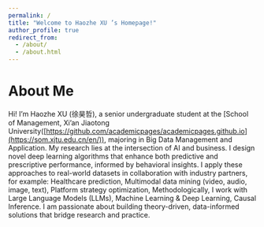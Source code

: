 ```yaml
---
permalink: /
title: "Welcome to Haozhe XU ’s Homepage!"
author_profile: true
redirect_from: 
  - /about/
  - /about.html
---
```


# About Me

Hi! I’m Haozhe XU (徐昊哲), a senior undergraduate student at the [School of Management, Xi’an Jiaotong University([https://github.com/academicpages/academicpages.github.io](https://som.xjtu.edu.cn/en/)), majoring in Big Data Management and Application. My research lies at the intersection of AI and business. I design novel deep learning algorithms that enhance both predictive and prescriptive performance, informed by behavioral insights. I apply these approaches to real-world datasets in collaboration with industry partners, for example:  Healthcare prediction, Multimodal data mining (video, audio, image, text), Platform strategy optimization, Methodologically, I work with Large Language Models (LLMs), Machine Learning & Deep Learning, Causal Inference. I am passionate about building theory-driven, data-informed solutions that bridge research and practice.
